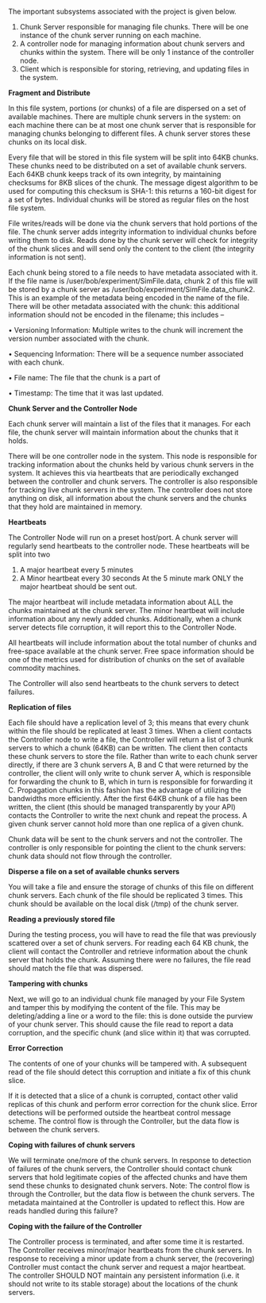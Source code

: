 The important subsystems associated with the project is given below.

  1. Chunk Server responsible for managing file chunks. There will be one instance of the chunk
     server running on each machine.
  2. A controller node for managing information about chunk servers and chunks within the system.
     There will be only 1 instance of the controller node.
  3. Client which is responsible for storing, retrieving, and updating files in the system.

**Fragment and Distribute**

In this file system, portions (or chunks) of a file are dispersed on a set of available machines. There
are multiple chunk servers in the system: on each machine there can be at most one chunk server that
is responsible for managing chunks belonging to different files. A chunk server stores these chunks on
its local disk.

Every file that will be stored in this file system will be split into 64KB chunks. These chunks need to be
distributed on a set of available chunk servers. Each 64KB chunk keeps track of its own integrity, by
maintaining checksums for 8KB slices of the chunk. The message digest algorithm to be used for
computing this checksum is SHA-1: this returns a 160-bit digest for a set of bytes. Individual chunks
will be stored as regular files on the host file system.

File writes/reads will be done via the chunk servers that hold portions of the file. The chunk server adds
integrity information to individual chunks before writing them to disk. Reads done by the chunk server
will check for integrity of the chunk slices and will send only the content to the client (the integrity
information is not sent).

Each chunk being stored to a file needs to have metadata associated with it. If the file name is
/user/bob/experiment/SimFile.data, chunk 2 of this file will be stored by a chunk server as
/user/bob/experiment/SimFile.data_chunk2. This is an example of the metadata being encoded in
the name of the file. There will be other metadata associated with the chunk: this additional information
should not be encoded in the filename; this includes –

  • Versioning Information: Multiple writes to the chunk will increment the version number
    associated with the chunk.
    
  • Sequencing Information: There will be a sequence number associated with each chunk.
  
  • File name: The file that the chunk is a part of
  
  • Timestamp: The time that it was last updated.
  

**Chunk Server and the Controller Node**

Each chunk server will maintain a list of the files that it manages. For each file, the chunk server will
maintain information about the chunks that it holds.

There will be one controller node in the system. This node is responsible for tracking information about
the chunks held by various chunk servers in the system. It achieves this via heartbeats that are
periodically exchanged between the controller and chunk servers. The controller is also responsible for
tracking live chunk servers in the system. The controller does not store anything on disk, all information
about the chunk servers and the chunks that they hold are maintained in memory.

**Heartbeats**

The Controller Node will run on a preset host/port. A chunk server will regularly send heartbeats to the
controller node. These heartbeats will be split into two
  1. A major heartbeat every 5 minutes
  2. A Minor heartbeat every 30 seconds
At the 5 minute mark ONLY the major heartbeat should be sent out.

The major heartbeat will include metadata information about ALL the chunks maintained at the chunk
server. The minor heartbeat will include information about any newly added chunks. Additionally, when
a chunk server detects file corruption, it will report this to the Controller Node.

All heartbeats will include information about the total number of chunks and free-space available at the
chunk server. Free space information should be one of the metrics used for distribution of chunks on
the set of available commodity machines.

The Controller will also send heartbeats to the chunk servers to detect failures.

**Replication of files**

Each file should have a replication level of 3; this means that every chunk within the file should be
replicated at least 3 times. When a client contacts the Controller node to write a file, the Controller will
return a list of 3 chunk servers to which a chunk (64KB) can be written. The client then contacts these
chunk servers to store the file. Rather than write to each chunk server directly, if there are 3 chunk
servers A, B and C that were returned by the controller, the client will only write to chunk server A,
which is responsible for forwarding the chunk to B, which in turn is responsible for forwarding it C.
Propagation chunks in this fashion has the advantage of utilizing the bandwidths more efficiently. After
the first 64KB chunk of a file has been written, the client (this should be managed transparently by your
API) contacts the Controller to write the next chunk and repeat the process. A given chunk server cannot
hold more than one replica of a given chunk.

Chunk data will be sent to the chunk servers and not the controller. The controller is only responsible
for pointing the client to the chunk servers: chunk data should not flow through the controller.

**Disperse a file on a set of available chunks servers**

You will take a file and ensure the storage of chunks of this file on different chunk servers. Each chunk
of the file should be replicated 3 times. This chunk should be available on the local disk (/tmp) of the
chunk server.

**Reading a previously stored file**

During the testing process, you will have to read the file that was previously scattered over a set of
chunk servers. For reading each 64 KB chunk, the client will contact the Controller and retrieve
information about the chunk server that holds the chunk. Assuming there were no failures, the file read
should match the file that was dispersed.

**Tampering with chunks**

Next, we will go to an individual chunk file managed by your File System and tamper this by modifying
the content of the file. This may be deleting/adding a line or a word to the file: this is done outside the
purview of your chunk server. This should cause the file read to report a data corruption, and the specific
chunk (and slice within it) that was corrupted.

**Error Correction**

The contents of one of your chunks will be tampered with. A subsequent read of the file should detect
this corruption and initiate a fix of this chunk slice.

If it is detected that a slice of a chunk is corrupted, contact other valid replicas of this chunk and perform
error correction for the chunk slice. Error detections will be performed outside the heartbeat control
message scheme. The control flow is through the Controller, but the data flow is between the chunk
servers.

**Coping with failures of chunk servers**

We will terminate one/more of the chunk servers. In response to detection of failures of the chunk
servers, the Controller should contact chunk servers that hold legitimate copies of the affected chunks
and have them send these chunks to designated chunk servers. Note: The control flow is through the
Controller, but the data flow is between the chunk servers.
The metadata maintained at the Controller is updated to reflect this. How are reads handled during this
failure?

**Coping with the failure of the Controller**

The Controller process is terminated, and after some time it is restarted. The Controller receives
minor/major heartbeats from the chunk servers. In response to receiving a minor update from a chunk
server, the (recovering) Controller must contact the chunk server and request a major heartbeat. The
controller SHOULD NOT maintain any persistent information (i.e. it should not write to its stable storage)
about the locations of the chunk servers.
